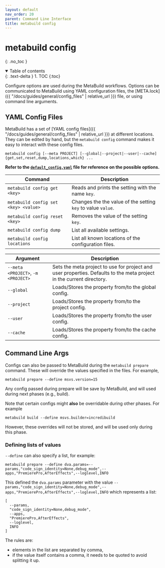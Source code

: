 ```yaml
---
layout: default
nav_order: 20
parent: Command Line Interface
title: metabuild config
---
```


# metabuild config
{: .no_toc }


<details open markdown="block">
  <summary>
    Table of contents
  </summary>
  {: .text-delta }
1. TOC
{:toc}
</details>




Configure options are used during the MetaBuild workflows. Options can be communicated to MetaBuild using YAML configuration files, the [META.lock]({{ "/docs/guides/general/config_files" | relative_url }}) file, or using command line arguments.

## YAML Config Files

MetaBuild has a set of [YAML config files]({{ "/docs/guides/general/config_files" | relative_url }}) at different locations. They can be edited by hand, but the `metabuild config` command makes it easy to interact with these config files.

```shell
metabuild config [--meta PROJECT] [--global|--project|--user|--cache] {get,set,reset,dump,locations,which} ...
```

**Refer to the [`default_config.yaml`](https://git.corp.adobe.com/meta-build/meta-build/blob/main/metabuild/config/default_config.yaml#L2) file for reference on the possible options.**

| Command | Description |
|---------|-------------|
| `metabuild config get <key>` | Reads and prints the setting with the name `key`. |
| `metabuild config set <key> <value>` | Changes the the value of the setting `key` to value `value`. |
| `metabuild config reset <key>` |  Removes the value of the setting `key`. |
| `metabuild config dump` | List all available settings. |
| `metabuild config locations` | List all known locations of the configuration files. |

| Argument | Description |
|----------|-------------|
| `--meta <PROJECT>`, `-m <PROJECT>` | Sets the meta project to use for project and user properties. Defaults to the meta project in the current directory. |
| `--global`  | Loads/Stores the property from/to the global config. |
| `--project` | Loads/Stores the property from/to the project config. |
| `--user`    | Loads/Stores the property from/to the user config. |
| `--cache`   | Loads/Stores the property from/to the cache config. |


## Command Line Args

Configs can also be passed to MetaBuild during the `metabuild prepare` command. These will override the values specified in the files. For example,
```
metabuild prepare --define msvs.version=15
```
Any config passed during prepare will be save by MetaBuild, and will used during next phases (e.g., build).

Note that certain configs might **also** be overridable during other phases. For example
```
metabuild build --define msvs.builder=incredibuild
```
However, these overrides will not be stored, and will be used only during this phase.

### Defining lists of values
`--define` can also specify a list, for example:
```
metabuild prepare --define dva.params=--params,"code_sign_identity=None,debug_mode",--apps,"PremierePro,AfterEffects",--loglevel,INFO
```
This defined the `dva.params` parameter with the value `--params,"code_sign_identity=None,debug_mode",--apps,"PremierePro,AfterEffects",--loglevel,INFO` which represents a list:
```
[
  --params,
  "code_sign_identity=None,debug_mode",
  --apps,
  "PremierePro,AfterEffects",
  --loglevel,
  INFO
]
```
The rules are:
- elements in the list are separated by comma,
- if the value itself contains a comma, it needs to be quoted to avoid splitting it up.
